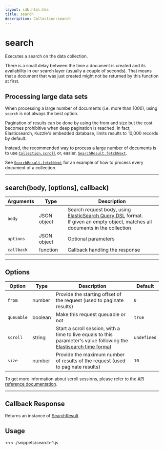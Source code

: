```yaml
---
layout: sdk.html.hbs
title: search
description: Collection:search
---
```


# search

Executes a search on the data collection.

<div class="alert alert-info">
There is a small delay between the time a document is created and its availability in our search layer (usually a couple of seconds). That means that a document that was just created might not be returned by this function at first.
</div>

## Processing large data sets

When processing a large number of documents (i.e. more than 1000), using `search` is not always the best option.

Pagination of results can be done by using the from and size but the cost becomes prohibitive when deep pagination is reached. In fact, Elasticsearch, Kuzzle's embedded database, limits results to 10,000 records by default.

Instead, the recommended way to process a large number of documents is to use [`Collection.scroll`](/sdk/js/5/collection/scroll/) or, easier, [`SearchResult.fetchNext`](/sdk/js/5/search-result/fetch-next).

See [`SearchResult.fetchNext`](/sdk/js/5/search-result/fetch-next/#how-to-process-every-document-of-a-collection) for an example of how to process every document of a collection.

---

## search(body, [options], callback)

| Arguments  | Type        | Description                                                                                                                                                                                                              |
| ---------- | ----------- | ------------------------------------------------------------------------------------------------------------------------------------------------------------------------------------------------------------------------ |
| `body`     | JSON object | Search request body, using [ElasticSearch Query DSL](https://www.elastic.co/guide/en/elasticsearch/reference/5.x/search-request-body.html) format. <br>If given an empty object, matches all documents in the collection |
| `options`  | JSON object | Optional parameters                                                                                                                                                                                                      |
| `callback` | function    | Callback handling the response                                                                                                                                                                                           |

---

## Options

| Option     | Type    | Description                                                                                                                                                                                                       | Default     |
| ---------- | ------- | ----------------------------------------------------------------------------------------------------------------------------------------------------------------------------------------------------------------- | ----------- |
| `from`     | number  | Provide the starting offset of the request (used to paginate results)                                                                                                                                             | `0`         |
| `queuable` | boolean | Make this request queuable or not                                                                                                                                                                                 | `true`      |
| `scroll`   | string  | Start a scroll session, with a time to live equals to this parameter's value following the [Elastisearch time format](https://www.elastic.co/guide/en/elasticsearch/reference/5.0/common-options.html#time-units) | `undefined` |
| `size`     | number  | Provide the maximum number of results of the request (used to paginate results)                                                                                                                                   | `10`        |

<div class="alert alert-info">
  To get more information about scroll sessions, please refer to the <a href="/core/1/api/api-reference/controller-document/search/">API reference documentation</a>.
</div>

---

## Callback Response

Returns an instance of [SearchResult](/sdk/js/5/search-result).

## Usage

<<< ./snippets/search-1.js
